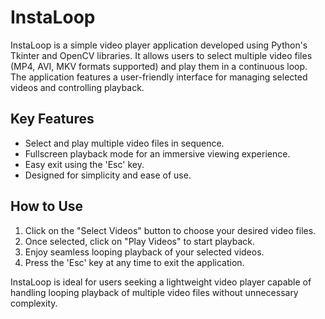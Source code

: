 # InstaLoop

InstaLoop is a simple video player application developed using Python's Tkinter and OpenCV libraries. It allows users to select multiple video files (MP4, AVI, MKV formats supported) and play them in a continuous loop. The application features a user-friendly interface for managing selected videos and controlling playback.

## Key Features

- Select and play multiple video files in sequence.
- Fullscreen playback mode for an immersive viewing experience.
- Easy exit using the 'Esc' key.
- Designed for simplicity and ease of use.

## How to Use

1. Click on the "Select Videos" button to choose your desired video files.
2. Once selected, click on "Play Videos" to start playback.
3. Enjoy seamless looping playback of your selected videos.
4. Press the 'Esc' key at any time to exit the application.

InstaLoop is ideal for users seeking a lightweight video player capable of handling looping playback of multiple video files without unnecessary complexity.

